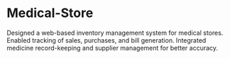 # Medical-Store
Designed a web-based inventory management system for medical stores. Enabled tracking of sales, purchases, and bill generation. Integrated medicine record-keeping and supplier management for better accuracy. 
